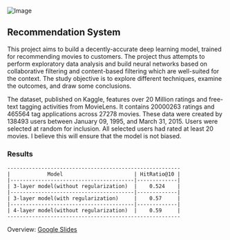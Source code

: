 ![Image](https://mehtalkculous.com/assets/images/projects/recommendation-banner.jpg)

## Recommendation System
This project aims to build a decently-accurate deep learning model, trained for recommending movies to customers. The project thus attempts to perform exploratory data analysis and build neural networks based on collaborative filtering and content-based filtering which are well-suited for the context. The study objective is to explore different techniques, examine the outcomes, and draw some conclusions.

The dataset, published on Kaggle, features over 20 Million ratings and free-text tagging activities from MovieLens. It contains 20000263 ratings and 465564 tag applications across 27278 movies. These data were created by 138493 users between January 09, 1995, and March 31, 2015. Users were selected at random for inclusion. All selected users had rated at least 20 movies. I believe this will ensure that the model is not biased.

### Results
```
--------------------------------------------------------
|            Model                       | HitRatio@10 |
|----------------------------------------|-------------|
| 3-layer model(without regularization)  |    0.524    |
|----------------------------------------|-------------|
| 3-layer model(with regularization)     |    0.57     |
|----------------------------------------|-------------|
| 4-layer model(without regularization)  |    0.59     |
--------------------------------------------------------
```

Overview: [Google Slides](https://docs.google.com/presentation/d/1W4Nlr6mGUWtmGRDXmf1XP5Wo8z4Zy3KsuhpVaxQmEoY/edit?usp=sharing)